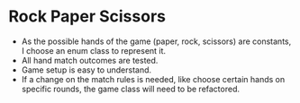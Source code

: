 # Rock Paper Scissors

* As the possible hands of the game (paper, rock, scissors) are constants, I choose an enum class to represent it.
* All hand match outcomes are tested.
* Game setup is easy to understand.
* If a change on the match rules is needed, like choose certain hands on specific rounds, the game class will need to be refactored.